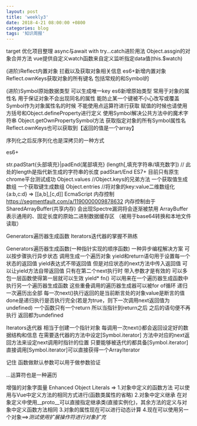 ```yaml
---
layout: post
title: 'weekly3'
date: 2018-4-21 08:00:00 +0800
categories: blog
tags: '知识周报'
---
```


target 优化项目整理 async与await with try...catch进阶用法 Object.assgin的对象合并方法 vue提供自定义watch函数来自定义监听指定data值(this.$watch)

(进阶)Reflect内置对象 拦截以及获取对象相关信息 es6+新增内置对象 Reflect.ownKeys获取对象的所有键名 包括常规的和Symbol的

(进阶)Symbol原始数据类型 可以生成唯一key es6新增原始类型 常用于对象的属性名 用于保证对象不会出现同名的属性 能防止某一个键被不小心改写或覆盖 Symbol作为对象属性名的时候 不能使用点运算符进行获取 赋值的时候也请使用方括号和Object.defineProperty进行定义 使用Symbol解决公共方法中的魔术字符串 Object.getOwnPropertySymbol方法 获取指定对象的所有Symbol属性名 Reflect.ownKeys也可以获取到【返回的值是一个array】

序列化之后反序列化也是深拷贝的一种方式

es6+

str.padStart{头部填充}|padEnd{尾部填充} (length[,填充字符串/填充数字]) // 此处的length是指代新生成的字符串的长度 padStart/End ES7+ 目前只有原生chrome平台测试成功
Object.values //Object.keys的兄弟方法 一个获取值生成数组 一个获取键生成数组
Object.entries //将对象的key:value二维数组化 {a:b,c:d} => [[a,b],[c,d]]
EcmaScript 内存控制 https://segmentfault.com/a/1190000009878632 内存控制由于 SharedArrayBuffer(共享内存) 会出现Spectre漏洞将会逐渐被禁用
ArrayBuffer 表示通用的、固定长度的原始二进制数据缓存区 （被用于base64转换和本地文件读取）

Generators遍历器生成函数 Iterators迭代器的掌握不熟练

Generators遍历器生成函数(一种指针实现的顺序函数) 一种异步编程解决方案 可以按步骤执行异步状态 调用生成一个遍历对象 yield和return语句用于设置每一个状态的返回值 yield表达式不带返回值 但是对应状态的next方法中传入返回值 可以让yield方法自带返回值 只有在第二个next执行时 带入参数才是有效的 可以多包一层函数使得第一层就可以生效 yield* fn()   可以用来在一个遍历器生成函数中执行另一个遍历器生成函数 这些重叠调用的遍历器生成器可以被for of循环 递归一次遍历出全部 每一次next()执行返回的是当前断言处的对象value是断言的值 done是递归执行是否执行完全(若是为true，则下一次调用next返回值为undefined) 一个函数只有一个return 所以当指针到return之后 之后的语句便不再执行 返回都为undefined

Iterators迭代器 相当于创建一个指针对象 每调用一次next()都会返回设定好的数据结构和信息 在需要迭代器的方法中设定[Symbol.iterator] 方法中对应的next返回方法来设定next调用时指针的位置
只要能够被迭代的都具备[Symbol.iterator] 直接调用[Symbol.iterator]可以直接获得一个ArrayIterator

记住 函数做默认参数可以用于做参数验证

...运算符也是一种遍历

增强的对象字面量 Enhanced Object Literals => 1.对象中定义的函数方法 可以使用与Vue中定义方法的相同方式进行(函数类属性的省略) 2.对象中定义继承 在对象定义中使用__proto__可以直接指定继承类(直接实例化)，其余方法的定义与对象中定义函数方法相同 3.对象的属性现在可以进行动态计算 4.现在可以使用另一个对象==>_测试使用扩展操作符进行对象扩充_